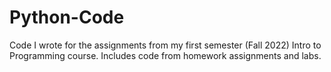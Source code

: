 # Python-Code
Code I wrote for the assignments from my first semester (Fall 2022) Intro to Programming course.
Includes code from homework assignments and labs.
